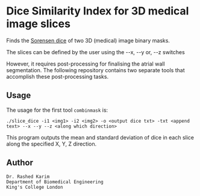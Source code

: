 # Dice Similarity Index for 3D medical image slices
Finds the [Sorensen dice](http://en.wikipedia.org/wiki/Sørensen–Dice_coefficient) of two 3D (medical) image binary masks. 

The slices can be defined by the user using the --x, --y or, --z switches

However, it requires post-processing for finalising the atrial wall segmentation. The following repository contains two separate tools that accomplish these post-processing tasks. 

## Usage 
The usage for the first tool ```combinmask``` is:
```
./slice_dice -i1 <img1> -i2 <img2> -o <output dice txt> -txt <append text> --x --y --z <along which direction>
```
This program outputs the mean and standard deviation of dice in each slice along the specified X, Y, Z direction. 



## Author 
```
Dr. Rashed Karim 
Department of Biomedical Engineering 
King's College London 
```
